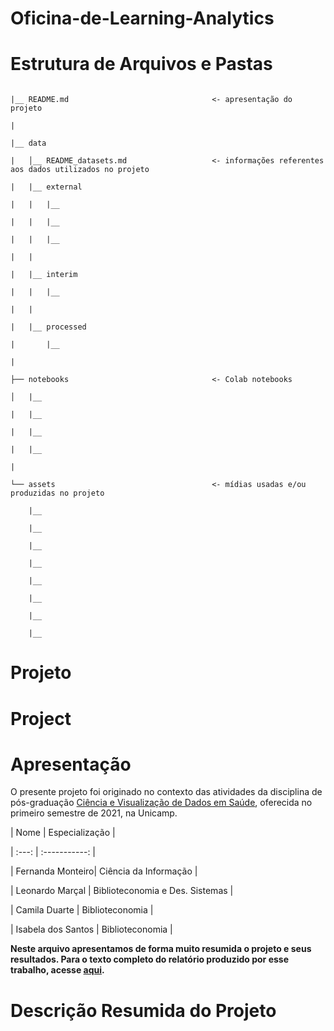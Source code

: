 # Oficina-de-Learning-Analytics
# Estrutura de Arquivos e Pastas 

  

``` 

|__ README.md                                <- apresentação do projeto 

| 

|__ data 

|   │__ README_datasets.md                   <- informações referentes aos dados utilizados no projeto 

|   |__ external 

|   |   |__  

|   |   |__  

|   |   |__  

|   | 

|   |__ interim 

|   |   |__  

|   | 

|   |__ processed 

|       |__  

| 

├── notebooks                                <- Colab notebooks 

│   |__  

|   |__  

|   |__  

|   |__  

| 

└── assets                                   <- mídias usadas e/ou produzidas no projeto 

    |__                           

    |__                     

    |__       

    |__  

    |__  

    |__  

    |__  

    |__  

``` 

# Projeto 

  

# Project  

  

# Apresentação 

  

O presente projeto foi originado no contexto das atividades da disciplina de pós-graduação [Ciência e Visualização de Dados em Saúde](https://github.com/datasci4health/home), oferecida no primeiro semestre de 2021, na Unicamp. 

  

| Nome  | Especialização | 

| :---: | :-----------: | 

| Fernanda Monteiro| Ciência da Informação | 

| Leonardo Marçal  | Biblioteconomia e Des. Sistemas | 

| Camila Duarte  | Biblioteconomia | 

| Isabela dos Santos | Biblioteconomia | 

  

**Neste arquivo apresentamos de forma muito resumida o projeto e seus resultados. Para o texto completo do relatório produzido por esse trabalho, acesse [aqui](./assets/relatorio_final.pdf).** 

  

# Descrição Resumida do Projeto 
